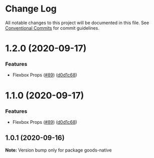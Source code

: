 # Change Log

All notable changes to this project will be documented in this file.
See [Conventional Commits](https://conventionalcommits.org) for commit guidelines.

# 1.2.0 (2020-09-17)


### Features

* Flexbox Props ([#89](https://github.com/PT-Tennova-Cipta-Inatech/pomona3-ui/issues/89)) ([d0d1c68](https://github.com/PT-Tennova-Cipta-Inatech/pomona3-ui/commit/d0d1c68a4d6eb13dbe474cae990368a5ddecf8fd))





# 1.1.0 (2020-09-17)


### Features

* Flexbox Props ([#89](https://github.com/PT-Tennova-Cipta-Inatech/pomona3-ui/issues/89)) ([d0d1c68](https://github.com/PT-Tennova-Cipta-Inatech/pomona3-ui/commit/d0d1c68a4d6eb13dbe474cae990368a5ddecf8fd))





## 1.0.1 (2020-09-16)

**Note:** Version bump only for package goods-native
